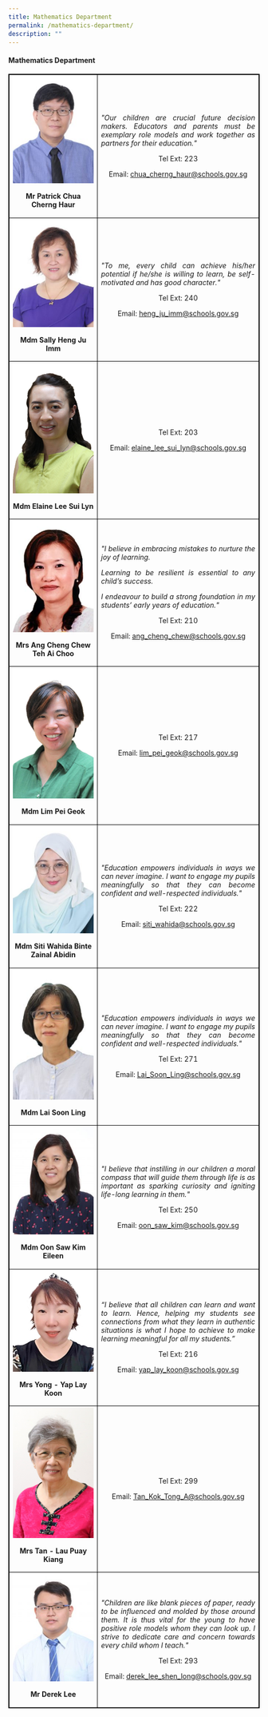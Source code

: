 ```yaml
---
title: Mathematics Department
permalink: /mathematics-department/
description: ""
---
```

<h4><strong>Mathematics Department</strong></h4>
<table style="border-collapse: collapse; width: 100%; border:1px solid black;">
<tbody>
<tr>
<td style="width: 33.3333%; text-align: center; border:1px solid black;">
<img src="/images/ma1.jpg" style="width:100%;">
<p><strong>Mr Patrick Chua Cherng Haur</strong></p>
</td>
<td style="width: 50%; text-align: justify; border:1px solid black;">
<p><em>"Our children are crucial future decision makers. Educators and parents must be exemplary role models and work together as partners for their education."</em></p>
<p style="width: 100%; text-align: center;">Tel Ext: 223</p>
<p style="width: 100%; text-align: center;">Email:&nbsp;<a href="mailto:chua_cherng_haur@schools.gov.sg">chua_cherng_haur@schools.gov.sg</a></p>
</td>
</tr>
<td style="width: 33.3333%; text-align: center; border:1px solid black;">
<img style="width:100%;" src="/images/ma4.jpg">
<p><strong>Mdm Sally Heng Ju Imm</strong></p>
</td>
<td style="width: 50%; text-align: justify; border:1px solid black;">
<p><em>"To me, every child can achieve his/her potential if he/she is willing to learn, be self-motivated and has good character."</em></p>
<p style="width: 100%; text-align: center;">Tel Ext: 240</p>
<p style="width: 100%; text-align: center;">Email:&nbsp;<a href="mailto:heng_ju_imm@schools.gov.sg">heng_ju_imm@schools.gov.sg</a></p>
</td>
<tr>
<td style="width: 33.3333%; text-align: center; border:1px solid black;">
<img style="width:100%;" src="/images/ELAINE.jpg">
<p><strong>Mdm Elaine Lee Sui Lyn</strong></p>
</td>
<td style="width: 50%; text-align: justify; border:1px solid black;">
<p><em></em></p>
<p style="width: 100%; text-align: center;">Tel Ext: 203</p>
<p style="width: 100%; text-align: center;">Email:&nbsp;<a href="mailto:elaine_lee_sui_lyn@schools.gov.sg">elaine_lee_sui_lyn@schools.gov.sg</a></p>
</td>
<tr>
<td style="width: 33.3333%; text-align: center; border:1px solid black;">
<img style="width:100%;" src="/images/ma5.jpg">
<p><strong>Mrs Ang Cheng Chew Teh Ai Choo</strong></p>
</td>
<td style="width: 50%; text-align: justify; border:1px solid black;">
<p><em>"I believe in embracing mistakes to nurture the joy of learning.</em></p>
<p><em>Learning to be resilient is essential to any child&rsquo;s success.</em></p>
<p><em>I endeavour to build a strong foundation in my students&rsquo; early years of education."</em></p>
<p style="width: 100%; text-align: center;">Tel Ext: 210</p>
<p style="width: 100%; text-align: center;">Email:&nbsp;<a href="mailto:ang_cheng_chew@schools.gov.sg">ang_cheng_chew@schools.gov.sg</a></p>
</td>
<tr>
<td style="width: 33.3333%; text-align: center; border:1px solid black;">
<img style="width:100%;" src="/images/SHANNON.jpg">
<p><strong>Mdm Lim Pei Geok</strong></p>
</td>
<td style="width: 50%; text-align: justify; border:1px solid black;">
<p><em></em></p>
<p style="width: 100%; text-align: center;">Tel Ext: 217</p>
<p style="width: 100%; text-align: center;">Email:&nbsp;<a href="mailto:lim_pei_geok@schools.gov.sg">lim_pei_geok@schools.gov.sg</a></p>
</td>
<tr>
<td style="width: 33.3333%; text-align: center; border:1px solid black;">
<img style="width:100%;" src="/images/ma6.jpg">
<p><strong>Mdm Siti Wahida Binte Zainal Abidin</strong></p>
</td>
<td style="width: 50%; text-align: justify; border:1px solid black;">
<p><em>"Education empowers individuals in ways we can never imagine. I want to engage my pupils meaningfully so that they can become confident and well-respected individuals."</em></p>
<p style="width: 100%; text-align: center;">Tel Ext: 222</p>
<p style="width: 100%; text-align: center;">Email:&nbsp;<a href="mailto:siti_wahida@schools.gov.sg">siti_wahida@schools.gov.sg</a></p>
</td>
<tr>
<td style="width: 33.3333%; text-align: center; border:1px solid black;">
<img style="width:100%;" src="/images/LAI SOON LING.jpg">
<p><strong>Mdm Lai Soon Ling</strong></p>
</td>
<td style="width: 50%; text-align: justify; border:1px solid black;">
<p><em>"Education empowers individuals in ways we can never imagine. I want to engage my pupils meaningfully so that they can become confident and well-respected individuals."</em></p>
<p style="width: 100%; text-align: center;">Tel Ext: 271</p>
<p style="width: 100%; text-align: center;">Email:&nbsp;<a href="mailto:Lai_Soon_Ling@schools.gov.sg">Lai_Soon_Ling@schools.gov.sg</a></p>
</td>
<tr>
<td style="width: 33.3333%; text-align: center; border:1px solid black;">
<img style="width:100%;" src="/images/ma9.jpg">
<p><strong>Mdm Oon Saw Kim Eileen</strong></p>
</td>
<td style="width: 50%; text-align: justify; border:1px solid black;">
<p><em>"I believe that instilling in our children a moral compass that will guide them through life is as important as sparking curiosity and igniting life-long learning in them."</em></p>
<p style="width: 100%; text-align: center;">Tel Ext: 250</p>
<p style="width: 100%; text-align: center;">Email:&nbsp;<a href="mailto:oon_saw_kim@schools.gov.sg">oon_saw_kim@schools.gov.sg</a></p>
</td>
<tr>
<td style="width: 33.3333%; text-align: center; border:1px solid black;">
<img style="width:100%;" src="/images/LAY KOON.jpg">
<p><strong>Mrs Yong - Yap Lay Koon</strong></p>
</td>
<td style="width: 50%; text-align: justify; border:1px solid black;">
<p><em>“I believe that all children can learn and want to learn. Hence, helping my students see connections from what they learn in authentic situations is what I hope to achieve to make learning meaningful for all my students.”</em></p>
<p style="width: 100%; text-align: center;">Tel Ext: 216</p>
<p style="width: 100%; text-align: center;">Email:&nbsp;<a href="mailto:yap_lay_koon@schools.gov.sg">yap_lay_koon@schools.gov.sg</a></p>
</td>
<tr>
<td style="width: 33.3333%; text-align: center; border:1px solid black;">
<img style="width:100%;" src="/images/MRS TAN.jpg">
<p><strong>Mrs Tan - Lau Puay Kiang</strong></p>
</td>
<td style="width: 50%; text-align: justify; border:1px solid black;">
<p><em></em></p>
<p style="width: 100%; text-align: center;">Tel Ext: 299</p>
<p style="width: 100%; text-align: center;">Email:&nbsp;<a href="mailto:Tan_Kok_Tong_A@schools.gov.sg">Tan_Kok_Tong_A@schools.gov.sg</a></p>
</td>
<tr>
<td style="width: 33.3333%; text-align: center; border:1px solid black;">
<img style="width:100%;" src="/images/ma11.jpg">
<p><strong>Mr Derek Lee</strong></p>
</td>
<td style="width: 50%; text-align: justify; border:1px solid black;">
<p><em>"Children are like blank pieces of paper, ready to be influenced and molded by those around them. It is thus vital for the young to have positive role models whom they can look up. I strive to dedicate care and concern towards every child whom I teach."</em></p>
<p style="width: 100%; text-align: center;">Tel Ext: 293</p>
<p style="width: 100%; text-align: center;">Email:&nbsp;<a href="mailto:derek_lee_shen_long@schools.gov.sg">derek_lee_shen_long@schools.gov.sg</a></p>
</td>
</tr>